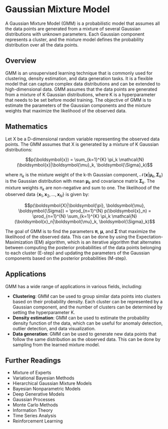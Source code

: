 # Gaussian Mixture Model

A Gaussian Mixture Model (GMM) is a probabilistic model that assumes all the data points are generated from a mixture of several Gaussian distributions with unknown parameters. Each Gaussian component represents a cluster, and the mixture model defines the probability distribution over all the data points.

## Overview

GMM is an unsupervised learning technique that is commonly used for clustering, density estimation, and data generation tasks. It is a flexible model that can capture complex data distributions and can be extended to high-dimensional data. GMM assumes that the data points are generated from a mixture of K Gaussian distributions, where K is a hyperparameter that needs to be set before model training. The objective of GMM is to estimate the parameters of the Gaussian components and the mixture weights that maximize the likelihood of the observed data.

## Mathematics

Let X be a D-dimensional random variable representing the observed data points. The GMM assumes that X is generated by a mixture of K Gaussian distributions:

$$p(\boldsymbol{x}) = \sum_{k=1}^{K} \pi_k \mathcal{N}(\boldsymbol{x}|\boldsymbol{\mu}_k, \boldsymbol{\Sigma}_k)$$

where $\pi_k$ is the mixture weight of the k-th Gaussian component, $\mathcal{N}(\boldsymbol{x}|\boldsymbol{\mu}_k, \boldsymbol{\Sigma}_k)$ is the Gaussian distribution with mean $\boldsymbol{\mu}_k$ and covariance matrix $\boldsymbol{\Sigma}_k$. The mixture weights $\pi_k$ are non-negative and sum to one. The likelihood of the observed data $\{\boldsymbol{x}_1, \boldsymbol{x}_2, ..., \boldsymbol{x}_N\}$ is given by:

$$p(\boldsymbol{X}|\boldsymbol{\pi}, \boldsymbol{\mu}, \boldsymbol{\Sigma}) = \prod_{n=1}^{N} p(\boldsymbol{x}_n) = \prod_{n=1}^{N} \sum_{k=1}^{K} \pi_k \mathcal{N}(\boldsymbol{x}_n|\boldsymbol{\mu}_k, \boldsymbol{\Sigma}_k)$$

The goal of GMM is to find the parameters $\boldsymbol{\pi}$, $\boldsymbol{\mu}$, and $\boldsymbol{\Sigma}$ that maximize the likelihood of the observed data. This can be done by using the Expectation-Maximization (EM) algorithm, which is an iterative algorithm that alternates between computing the posterior probabilities of the data points belonging to each cluster (E-step) and updating the parameters of the Gaussian components based on the posterior probabilities (M-step).

## Applications

GMM has a wide range of applications in various fields, including:

- **Clustering**: GMM can be used to group similar data points into clusters based on their probability density. Each cluster can be represented by a Gaussian component, and the number of clusters can be determined by setting the hyperparameter K.
- **Density estimation**: GMM can be used to estimate the probability density function of the data, which can be useful for anomaly detection, outlier detection, and data visualization.
- **Data generation**: GMM can be used to generate new data points that follow the same distribution as the observed data. This can be done by sampling from the learned mixture model.

## Further Readings

- Mixture of Experts
- Variational Bayesian Methods
- Hierarchical Gaussian Mixture Models
- Bayesian Nonparametric Models
- Deep Generative Models
- Gaussian Processes
- Monte Carlo Methods
- Information Theory
- Time Series Analysis
- Reinforcement Learning
